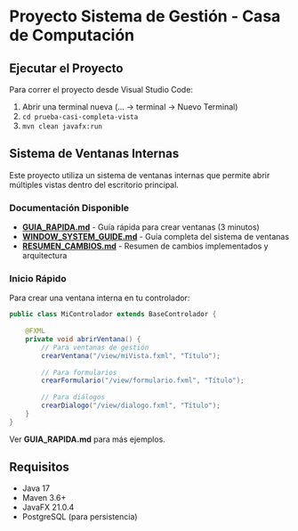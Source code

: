 # Proyecto Sistema de Gestión - Casa de Computación

## Ejecutar el Proyecto

Para correr el proyecto desde Visual Studio Code:
1. Abrir una terminal nueva (... -> terminal -> Nuevo Terminal)
2. `cd prueba-casi-completa-vista`
3. `mvn clean javafx:run`

## Sistema de Ventanas Internas

Este proyecto utiliza un sistema de ventanas internas que permite abrir múltiples vistas dentro del escritorio principal.

### Documentación Disponible

- **[GUIA_RAPIDA.md](GUIA_RAPIDA.md)** - Guía rápida para crear ventanas (3 minutos)
- **[WINDOW_SYSTEM_GUIDE.md](WINDOW_SYSTEM_GUIDE.md)** - Guía completa del sistema de ventanas
- **[RESUMEN_CAMBIOS.md](RESUMEN_CAMBIOS.md)** - Resumen de cambios implementados y arquitectura

### Inicio Rápido

Para crear una ventana interna en tu controlador:

```java
public class MiControlador extends BaseControlador {
    
    @FXML
    private void abrirVentana() {
        // Para ventanas de gestión
        crearVentana("/view/miVista.fxml", "Título");
        
        // Para formularios
        crearFormulario("/view/formulario.fxml", "Título");
        
        // Para diálogos
        crearDialogo("/view/dialogo.fxml", "Título");
    }
}
```

Ver **GUIA_RAPIDA.md** para más ejemplos.

## Requisitos

- Java 17
- Maven 3.6+
- JavaFX 21.0.4
- PostgreSQL (para persistencia)

